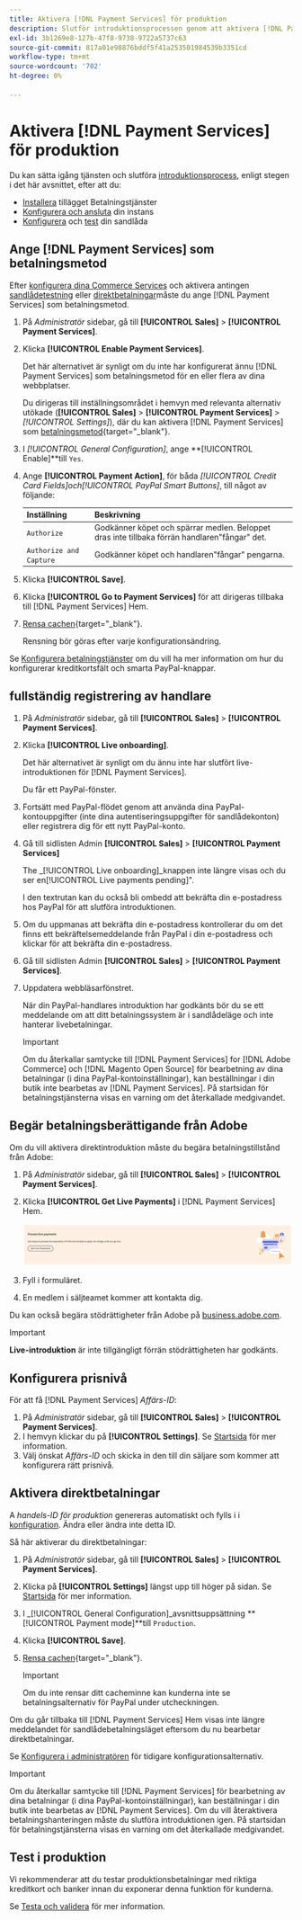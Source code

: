 ```yaml
---
title: Aktivera [!DNL Payment Services] för produktion
description: Slutför introduktionsprocessen genom att aktivera [!DNL Payment Services] för produktion.
exl-id: 3b1269e8-127b-47f8-9738-9722a5737c63
source-git-commit: 817a01e98876bddf5f41a253501984539b3351cd
workflow-type: tm+mt
source-wordcount: '702'
ht-degree: 0%

---
```


# Aktivera [!DNL Payment Services] för produktion

Du kan sätta igång tjänsten och slutföra [introduktionsprocess](onboard.md), enligt stegen i det här avsnittet, efter att du:

* [Installera](install.md) tillägget Betalningstjänster
* [Konfigurera och ansluta](connect.md) din instans
* [Konfigurera](sandbox.md) och [test](test-validate.md) din sandlåda

## Ange [!DNL Payment Services] som betalningsmetod

Efter [konfigurera dina Commerce Services](connect.md#configure-commerce-services) och aktivera antingen [sandlådetestning](sandbox.md#enable-sandbox-testing) eller [direktbetalningar](#enable-live-payments)måste du ange [!DNL Payment Services] som betalningsmetod.

1. På _Administratör_ sidebar, gå till **[!UICONTROL Sales]** > **[!UICONTROL Payment Services]**.
1. Klicka **[!UICONTROL Enable Payment Services]**.

   Det här alternativet är synligt om du inte har konfigurerat ännu [!DNL Payment Services] som betalningsmetod för en eller flera av dina webbplatser.

   Du dirigeras till inställningsområdet i hemvyn med relevanta alternativ utökade (**[!UICONTROL Sales]** > **[!UICONTROL Payment Services]** > _[!UICONTROL Settings]_), där du kan aktivera [!DNL Payment Services] som [betalningsmetod](https://docs.magento.com/user-guide/configuration/sales/payment-methods.html){target="_blank"}.

1. I _[!UICONTROL General Configuration]_, ange **[!UICONTROL Enable]**till `Yes`.
1. Ange **[!UICONTROL Payment Action]**, för båda _[!UICONTROL Credit Card Fields]_och_[!UICONTROL PayPal Smart Buttons]_, till något av följande:

   | Inställning | Beskrivning |
   |---|---|
   | `Authorize` | Godkänner köpet och spärrar medlen. Beloppet dras inte tillbaka förrän handlaren&quot;fångar&quot; det. |
   | `Authorize and Capture` | Godkänner köpet och handlaren&quot;fångar&quot; pengarna. |

1. Klicka **[!UICONTROL Save]**.
1. Klicka **[!UICONTROL Go to Payment Services]** för att dirigeras tillbaka till [!DNL Payment Services] Hem.
1. [Rensa cachen](https://docs.magento.com/user-guide/system/cache-management.html){target="_blank"}.

   Rensning bör göras efter varje konfigurationsändring.

Se [Konfigurera betalningstjänster](settings.md) om du vill ha mer information om hur du konfigurerar kreditkortsfält och smarta PayPal-knappar.

## fullständig registrering av handlare

1. På _Administratör_ sidebar, gå till **[!UICONTROL Sales]** > **[!UICONTROL Payment Services]**.
1. Klicka **[!UICONTROL Live onboarding]**.

   Det här alternativet är synligt om du ännu inte har slutfört live-introduktionen för [!DNL Payment Services].

   Du får ett PayPal-fönster.

1. Fortsätt med PayPal-flödet genom att använda dina PayPal-kontouppgifter (inte dina autentiseringsuppgifter för sandlådekonton) eller registrera dig för ett nytt PayPal-konto.
1. Gå till sidlisten Admin **[!UICONTROL Sales]** > **[!UICONTROL Payment Services]**

   The _[!UICONTROL Live onboarding]_knappen inte längre visas och du ser en[!UICONTROL Live payments pending]&quot;.

   I den textrutan kan du också bli ombedd att bekräfta din e-postadress hos PayPal för att slutföra introduktionen.

1. Om du uppmanas att bekräfta din e-postadress kontrollerar du om det finns ett bekräftelsemeddelande från PayPal i din e-postadress och klickar för att bekräfta din e-postadress.
1. Gå till sidlisten Admin **[!UICONTROL Sales]** > **[!UICONTROL Payment Services]**.
1. Uppdatera webbläsarfönstret.

   När din PayPal-handlares introduktion har godkänts bör du se ett meddelande om att ditt betalningssystem är i sandlådeläge och inte hanterar livebetalningar.

   >[!IMPORTANT]
   >
   >Om du återkallar samtycke till [!DNL Payment Services] for [!DNL Adobe Commerce] och [!DNL Magento Open Source] för bearbetning av dina betalningar (i dina PayPal-kontoinställningar), kan beställningar i din butik inte bearbetas av [!DNL Payment Services]. På startsidan för betalningstjänsterna visas en varning om det återkallade medgivandet.

## Begär betalningsberättigande från Adobe

Om du vill aktivera direktintroduktion måste du begära betalningstillstånd från Adobe:

1. På _Administratör_ sidebar, gå till **[!UICONTROL Sales]** > **[!UICONTROL Payment Services]**.
1. Klicka **[!UICONTROL Get Live Payments]** i [!DNL Payment Services] Hem.

   ![Begär berättiganden](assets/request-entitlements.png)

1. Fyll i formuläret.
1. En medlem i säljteamet kommer att kontakta dig.

Du kan också begära stödrättigheter från Adobe på [business.adobe.com](https://business.adobe.com/resources/payment-services.html).

>[!IMPORTANT]
>
>**Live-introduktion** är inte tillgängligt förrän stödrättigheten har godkänts.

## Konfigurera prisnivå

För att få [!DNL Payment Services] _Affärs-ID_:


1. På _Administratör_ sidebar, gå till **[!UICONTROL Sales]** > **[!UICONTROL Payment Services]**.
1. I hemvyn klickar du på **[!UICONTROL Settings]**. Se [Startsida](payments-home.md) för mer information.
1. Välj önskat _Affärs-ID_ och skicka in den till din säljare som kommer att konfigurera rätt prisnivå.

## Aktivera direktbetalningar

A _handels-ID för produktion_ genereras automatiskt och fylls i i [konfiguration](configure-admin.md). Ändra eller ändra inte detta ID.

Så här aktiverar du direktbetalningar:

1. På _Administratör_ sidebar, gå till **[!UICONTROL Sales]** > **[!UICONTROL Payment Services]**.
1. Klicka på **[!UICONTROL Settings]** längst upp till höger på sidan. Se [Startsida](payments-home.md) för mer information.
1. I _[!UICONTROL General Configuration]_avsnittsuppsättning **[!UICONTROL Payment mode]**till `Production`.
1. Klicka **[!UICONTROL Save]**.
1. [Rensa cachen](https://docs.magento.com/user-guide/system/cache-management.html){target="_blank"}.

   >[!IMPORTANT]
   >
   >Om du inte rensar ditt cacheminne kan kunderna inte se betalningsalternativ för PayPal under utcheckningen.

Om du går tillbaka till [!DNL Payment Services] Hem visas inte längre meddelandet för sandlådebetalningsläget eftersom du nu bearbetar direktbetalningar.

Se [Konfigurera i administratören](configure-admin.md) för tidigare konfigurationsalternativ.

>[!IMPORTANT]
>
>Om du återkallar samtycke till [!DNL Payment Services] för bearbetning av dina betalningar (i dina PayPal-kontoinställningar), kan beställningar i din butik inte bearbetas av [!DNL Payment Services]. Om du vill återaktivera betalningshanteringen måste du slutföra introduktionen igen. På startsidan för betalningstjänsterna visas en varning om det återkallade medgivandet.

## Test i produktion

Vi rekommenderar att du testar produktionsbetalningar med riktiga kreditkort och banker innan du exponerar denna funktion för kunderna.

Se [Testa och validera](test-validate.md) för mer information.
